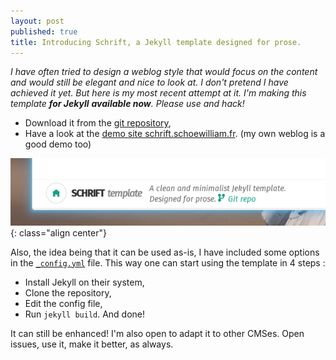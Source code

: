 ```yaml
---
layout: post
published: true
title: Introducing Schrift, a Jekyll template designed for prose.
---
```

*I have often tried to design a weblog style that would focus on the content and would still be elegant and nice to look at. I don't pretend I have achieved it yet. But here is my most recent attempt at it. I'm making this template **for Jekyll** **available now**. Please use and hack!*

* Download it from the [git repository](https://github.com/Schoewilliam/Schrift),
* Have a look at the [demo site schrift.schoewilliam.fr](http://schrift.schoewilliam.fr). (my own weblog is a good demo too)

![Schrift screenshot](/images/schrift/schriftscr1.png){: class="align center"}

Also, the idea being that it can be used as-is, I have included some options in the [`_config.yml`](https://github.com/Schoewilliam/Schrift/blob/master/_config.yml) file. This way one can start using the template in 4 steps :

* Install Jekyll on their system,
* Clone the repository,
* Edit the config file,
* Run `jekyll build`. And done!

It can still be enhanced! I'm also open to adapt it to other CMSes. Open issues, use it, make it better, as always.